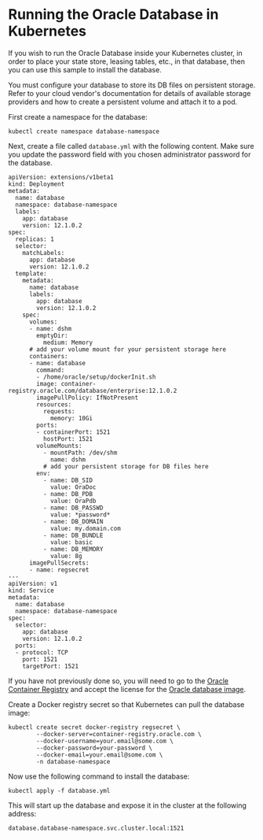 
# Running the Oracle Database in Kubernetes

If you wish to run the Oracle Database inside your Kubernetes cluster, in order to place 
your state store, leasing tables, etc., in that database, then you can use this 
sample to install the database. 

You must configure your database to store its DB files
on persistent storage.  Refer to your cloud vendor's documentation for details of 
available storage providers and how to create a persistent volume and attach it to a pod.

First create a namespace for the database: 

``` 
kubectl create namespace database-namespace
```

Next, create a file called `database.yml` with the following content.  Make sure you update the
password field with you chosen administrator password for the database. 

```
apiVersion: extensions/v1beta1
kind: Deployment
metadata:
  name: database
  namespace: database-namespace
  labels:
    app: database
    version: 12.1.0.2
spec:
  replicas: 1
  selector:
    matchLabels:
      app: database
      version: 12.1.0.2
  template:
    metadata:
      name: database
      labels:
        app: database
        version: 12.1.0.2
    spec:
      volumes:
      - name: dshm
        emptyDir:
          medium: Memory
      # add your volume mount for your persistent storage here
      containers:
      - name: database
        command:
        - /home/oracle/setup/dockerInit.sh
        image: container-registry.oracle.com/database/enterprise:12.1.0.2
        imagePullPolicy: IfNotPresent
        resources:
          requests:
            memory: 10Gi
        ports:
        - containerPort: 1521
          hostPort: 1521
        volumeMounts:
          - mountPath: /dev/shm
            name: dshm
          # add your persistent storage for DB files here
        env:
          - name: DB_SID
            value: OraDoc
          - name: DB_PDB
            value: OraPdb
          - name: DB_PASSWD
            value: *password*
          - name: DB_DOMAIN
            value: my.domain.com
          - name: DB_BUNDLE
            value: basic
          - name: DB_MEMORY
            value: 8g
      imagePullSecrets:
      - name: regsecret
---
apiVersion: v1
kind: Service
metadata:
  name: database
  namespace: database-namespace
spec:
  selector:
    app: database
    version: 12.1.0.2
  ports:
  - protocol: TCP
    port: 1521
    targetPort: 1521
```

If you have not previously done so, you will need to go to the [Oracle Container Registry](https://container-registry.oracle.com)
and accept the license for the [Oracle database image](https://container-registry.oracle.com/pls/apex/f?p=113:4:11538835301670).

Create a Docker registry secret so that Kubernetes can pull the database image:

``` 
kubectl create secret docker-registry regsecret \
        --docker-server=container-registry.oracle.com \
        --docker-username=your.email@some.com \
        --docker-password=your-password \
        --docker-email=your.email@some.com \
        -n database-namespace

```

Now use the following command to install the database:

``` 
kubectl apply -f database.yml
```

This will start up the database and expose it in the cluster at the following address:

``` 
database.database-namespace.svc.cluster.local:1521
```